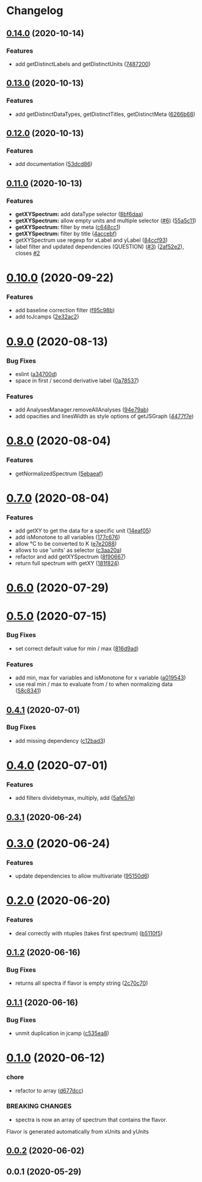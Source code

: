 # Changelog

## [0.14.0](https://www.github.com/cheminfo/common-spectrum/compare/v0.13.0...v0.14.0) (2020-10-14)


### Features

* add getDistinctLabels and getDistinctUnits ([7487200](https://www.github.com/cheminfo/common-spectrum/commit/748720032019f51649b28d04cdccc9a9d1a87396))

## [0.13.0](https://www.github.com/cheminfo/common-spectrum/compare/v0.12.0...v0.13.0) (2020-10-13)


### Features

* add getDistinctDataTypes, getDistinctTitles, getDistinctMeta ([6266b68](https://www.github.com/cheminfo/common-spectrum/commit/6266b68b5a9aa2347d0af6491865293e0a7bc697))

## [0.12.0](https://www.github.com/cheminfo/common-spectrum/compare/v0.11.0...v0.12.0) (2020-10-13)


### Features

* add documentation ([53dcd86](https://www.github.com/cheminfo/common-spectrum/commit/53dcd863f3193928f49c2fef5f1f1c6b99b609d9))

## [0.11.0](https://github.com/cheminfo/common-spectrum/compare/v0.10.0...v0.11.0) (2020-10-13)


### Features

* **getXYSpectrum:** add dataType selector ([8bf6daa](https://github.com/cheminfo/common-spectrum/commit/8bf6daad8fb19bd7ac72ecbe8959801c104c0180))
* **getXYSpectrum:** allow empty units and multiple selector ([#6](https://github.com/cheminfo/common-spectrum/issues/6)) ([55a5c11](https://github.com/cheminfo/common-spectrum/commit/55a5c11ee24fdaeeb43594c599a69e124036126f))
* **getXYSpectrum:** filter by meta ([c648cc1](https://github.com/cheminfo/common-spectrum/commit/c648cc1f423497d4fb4f86ea21ef10595bac3d0e))
* **getXYSpectrum:** filter by title ([4accebf](https://github.com/cheminfo/common-spectrum/commit/4accebfb78cbb267ce6601030af0ab983a85708e))
* getXYSpectrum use regexp for xLabel and yLabel ([84ccf93](https://github.com/cheminfo/common-spectrum/commit/84ccf931211c5ed92003859ec989233bd8e79fb8))
* label filter and updated dependencies (QUESTION)  ([#3](https://github.com/cheminfo/common-spectrum/issues/3)) ([2af52e2](https://github.com/cheminfo/common-spectrum/commit/2af52e29f59c7a0941c6a3c039a6192d0d7ebb5f)), closes [#2](https://github.com/cheminfo/common-spectrum/issues/2)

# [0.10.0](https://github.com/cheminfo/common-spectrum/compare/v0.9.0...v0.10.0) (2020-09-22)


### Features

* add baseline correction filter ([f95c98b](https://github.com/cheminfo/common-spectrum/commit/f95c98b5b79ed7f2bb5cc369c84194f12ec82174))
* add toJcamps ([2e32ac2](https://github.com/cheminfo/common-spectrum/commit/2e32ac2237e15b1d87569621576bbe6f8e9536ff))



# [0.9.0](https://github.com/cheminfo/common-spectrum/compare/v0.8.0...v0.9.0) (2020-08-13)


### Bug Fixes

* eslint ([a34700d](https://github.com/cheminfo/common-spectrum/commit/a34700ddc55ab69cc967ae8d8cceea42b9b9952d))
* space in first / second derivative label ([0a78537](https://github.com/cheminfo/common-spectrum/commit/0a7853790257ef62a9d1d213ecff9816323fb022))


### Features

* add AnalysesManager.removeAllAnalyses ([94e79ab](https://github.com/cheminfo/common-spectrum/commit/94e79ab8a6fcd7abd56804c4f8d5eca2c9e9958b))
* add opacities and linesWidth as style options of getJSGraph ([4477f7e](https://github.com/cheminfo/common-spectrum/commit/4477f7e3aa07d01a1023cf397b2d9b7a23e5b0c0))



# [0.8.0](https://github.com/cheminfo/common-spectrum/compare/v0.7.0...v0.8.0) (2020-08-04)


### Features

* getNormalizedSpectrum ([5ebaeaf](https://github.com/cheminfo/common-spectrum/commit/5ebaeaf58719d18e6042a7f1fb8dc15cd34daf17))



# [0.7.0](https://github.com/cheminfo/common-spectrum/compare/v0.6.0...v0.7.0) (2020-08-04)


### Features

* add getXY to get the data for a specific unit ([14eaf05](https://github.com/cheminfo/common-spectrum/commit/14eaf055688bfccb4766680ea5266ce2fb5a01c1))
* add isMonotone to all variables ([177c676](https://github.com/cheminfo/common-spectrum/commit/177c6760b18feda7cac092cb3db3c16469acc611))
* allow °C to be converted to K ([e7e2088](https://github.com/cheminfo/common-spectrum/commit/e7e208858991783156abc785fbc029a3d82690fa))
* allows to use 'units' as selector ([c3aa20a](https://github.com/cheminfo/common-spectrum/commit/c3aa20ade25f494abcaf6e755ef57e0ece20d37c))
* refactor and add getXYSpectrum ([8f90667](https://github.com/cheminfo/common-spectrum/commit/8f9066703c6ac8b62b54b2cfd0dad876b08fcd39))
* return full spectrum with getXY ([181f824](https://github.com/cheminfo/common-spectrum/commit/181f8242fcfdd2e80c64054a25127236ade4ac84))



# [0.6.0](https://github.com/cheminfo/common-spectrum/compare/v0.5.0...v0.6.0) (2020-07-29)



# [0.5.0](https://github.com/cheminfo/common-spectrum/compare/v0.4.1...v0.5.0) (2020-07-15)


### Bug Fixes

* set correct default value for min / max ([816d9ad](https://github.com/cheminfo/common-spectrum/commit/816d9ada3feacf5d7b2884d51e58ef551abdf953))


### Features

* add min, max for variables and isMonotone for x variable ([a019543](https://github.com/cheminfo/common-spectrum/commit/a019543ca8f03eb46c99a8c9308c8e76d086ce33))
* use real min / max to evaluate from / to when normalizing data ([58c8341](https://github.com/cheminfo/common-spectrum/commit/58c8341d0342ea2eecfe472bf35f904844077278))



## [0.4.1](https://github.com/cheminfo/common-spectrum/compare/v0.4.0...v0.4.1) (2020-07-01)


### Bug Fixes

* add missing dependency ([c12bad3](https://github.com/cheminfo/common-spectrum/commit/c12bad3020e4270537c9b1b69f5d5c9d8fdb6b43))



# [0.4.0](https://github.com/cheminfo/common-spectrum/compare/v0.3.1...v0.4.0) (2020-07-01)


### Features

* add filters dividebymax, multiply, add ([5afe57e](https://github.com/cheminfo/common-spectrum/commit/5afe57e40ad67f8a3502bc7737d0c5ba6df54f3b))



## [0.3.1](https://github.com/cheminfo/common-spectrum/compare/v0.3.0...v0.3.1) (2020-06-24)



# [0.3.0](https://github.com/cheminfo/common-spectrum/compare/v0.2.0...v0.3.0) (2020-06-24)


### Features

* update dependencies to allow multivariate ([95150d6](https://github.com/cheminfo/common-spectrum/commit/95150d6de43cc11259f53ac51ecd8c1efe0e4412))



# [0.2.0](https://github.com/cheminfo/common-spectrum/compare/v0.1.2...v0.2.0) (2020-06-20)


### Features

* deal correctly with ntuples (takes first spectrum) ([b5110f5](https://github.com/cheminfo/common-spectrum/commit/b5110f5441b3e0aa28dc73a0f94e0181b50bb7f8))



## [0.1.2](https://github.com/cheminfo/common-spectrum/compare/v0.1.1...v0.1.2) (2020-06-16)


### Bug Fixes

* returns all spectra if flavor is empty string ([2c70c70](https://github.com/cheminfo/common-spectrum/commit/2c70c709dd7ce5de293728c8618fae4a11fc8ced))



## [0.1.1](https://github.com/cheminfo/common-spectrum/compare/v0.1.0...v0.1.1) (2020-06-16)


### Bug Fixes

* unmit duplication in jcamp ([c535ea8](https://github.com/cheminfo/common-spectrum/commit/c535ea86929d2a32b37583c2506503f3323fe4cd))



# [0.1.0](https://github.com/cheminfo/common-spectrum/compare/v0.0.2...v0.1.0) (2020-06-12)


### chore

* refactor to array ([d677dcc](https://github.com/cheminfo/common-spectrum/commit/d677dcc32e98d6ef04023e4ebe84c35e414fcd6a))


### BREAKING CHANGES

* spectra is now an array of spectrum that contains
the flavor.

Flavor is generated automatically from xUnits and yUnits



## [0.0.2](https://github.com/cheminfo/common-spectrum/compare/v0.0.1...v0.0.2) (2020-06-02)



## 0.0.1 (2020-05-29)
